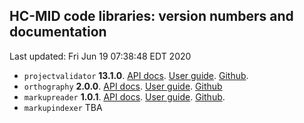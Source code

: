 ## HC-MID code libraries: version numbers and documentation

Last updated: Fri Jun 19 07:38:48 EDT 2020


- `projectvalidator` **13.1.0**. [API docs](projectvalidator/api/edu/holycross/shot/mid/validator/index.html).   [User guide](https://hcmid.github.io/projectvalidator/). [Github](https://github.com/hcmid/projectvalidator).
- `orthography` **2.0.0**. [API docs](orthography/api/edu/holycross/shot/mid/orthography/index.html).  [User guide](https://hcmid.github.io/orthography/). [Github](https://github.com/hcmid/orthography)
- `markupreader` **1.0.1**. [API docs](markupreader/api/edu/holycross/shot/mid/markupreader/index.html). [User guide](https://hcmid.github.io/markupreader/).  [Github](https://github.com/hcmid/markupreader).
- `markupindexer` TBA
